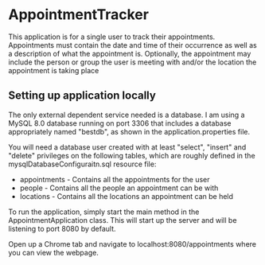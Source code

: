 # AppointmentTracker

This application is for a single user to track their appointments.
Appointments must contain the date and time of their occurrence as well as a description of what the appointment is.
Optionally, the appointment may include the person or group the user is meeting with and/or the location the appointment is taking place

## Setting up application locally
The only external dependent service needed is a database. I am using a MySQL 8.0 database running on port 3306 that includes a database appropriately named "bestdb", as shown in the application.properties file.

You will need a database user created with at least "select", "insert" and "delete" privileges on the following tables, which are roughly defined in the mysqlDatabaseConfiguraitn.sql resource file:
 - appointments - Contains all the appointments for the user
 - people - Contains all the people an appointment can be with
 - locations - Contains all the locations an appointment can be held

To run the application, simply start the main method in the AppointmentApplication class. This will start up the server and will be listening to port 8080 by default.

Open up a Chrome tab and navigate to localhost:8080/appointments where you can view the webpage.